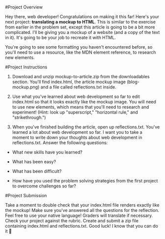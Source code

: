 #Project Overview

Hey there, web developer! Congratulations on making it this far! Here's your next project: __translating a mockup to HTML__. This is similar to the exercise from earlier in the problem set, except this article is going to be a bit more complicated. I'll be giving you a mockup of a website (and a copy of the text in it). It's going to be your job to recreate it with HTML.

You're going to see some formatting you haven't encountered before, so you'll need to use a resource, like the MDN element reference, to research new elements.

#Project Instructions

1. Download and unzip mockup-to-article.zip from the downloadables section. You'll find index.html, the article mockup image (blog-mockup.png) and a file called reflections.txt inside.

2. Use what you've learned about web development so far to edit index.html so that it looks exactly like the mockup image. You will need to use new elements, which means that you'll need to research and experiment! (Hint: look up "superscript," "horizontal rule," and "strikethrough.")

3. When you've finished building the article, open up reflections.txt. You've learned a lot about web development so far. I want you to take a moment to write down your thoughts about web development in reflections.txt. Answer the following questions:

  - What new skills have you learned?

  - What has been easy?

  - What has been difficult?

  - How have you used the problem solving strategies from the first project to overcome challenges so far?


#Project Submission

Take a moment to double check that your index.html file renders exactly like the mockup!
Make sure you've answered all the questions for the reflection. Feel free to use your native language! Graders will translate if necessary.
Check your project against the rubric.
Create and submit a zip file containing index.html and reflections.txt.
Good luck! I know that you can do it 🚀
